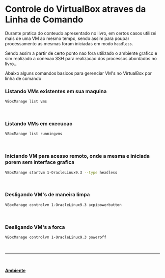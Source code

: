 # Controle do VirtualBox atraves da Linha de Comando

Durante pratica do conteudo apresentado no livro, em certos casos utilizei mais de uma VM ao mesmo tempo, sendo assim para poupar processamento as mesmas foram iniciadas em modo `headless`. 

Sendo assim a partir de certo ponto nao fora utilizado o ambiente grafico e sim realizado a conexao SSH para realizacao dos processos abordados no livro... 

Abaixo alguns comandos basicos para gerenciar VM's no VirtualBox por linha de comando

### Listando VMs existentes em sua maquina

```bash
VBoxManage list vms
```

<br/>

### Listando VMs em execucao

```bash
VBoxManage list runningvms
```

<br/>

### Iniciando VM para acesso remoto, onde a mesma e iniciada porem sem interface grafica

```bash
VBoxManage startvm 1-OracleLinux9.3 --type headless
```

<br/>

### Desligando VM's de maneira limpa

```bash
VBoxManage controlvm 1-OracleLinux9.3 acpipowerbutton
```

<br/>

### Desligando VM's a forca 

```bash
VBoxManage controlvm 1-OracleLinux9.3 poweroff
```

<br/>

---

<br/>

[**Ambiente**](../ambiente.md)

<br/>